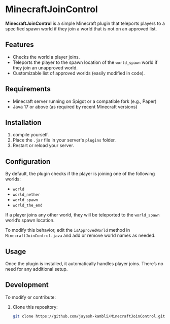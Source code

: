 # MinecraftJoinControl

**MinecraftJoinControl** is a simple Minecraft plugin that teleports players to a specified spawn world if they join a world that is not on an approved list.

## Features

- Checks the world a player joins.
- Teleports the player to the spawn location of the `world_spawn` world if they join an unapproved world.
- Customizable list of approved worlds (easily modified in code).

## Requirements

- Minecraft server running on Spigot or a compatible fork (e.g., Paper)
- Java 17 or above (as required by recent Minecraft versions)

## Installation

1. compile yourself.
2. Place the `.jar` file in your server's `plugins` folder.
3. Restart or reload your server.

## Configuration

By default, the plugin checks if the player is joining one of the following worlds:

- `world`
- `world_nether`
- `world_spawn`
- `world_the_end`

If a player joins any other world, they will be teleported to the `world_spawn` world’s spawn location.

To modify this behavior, edit the `isApprovedWorld` method in `MinecraftJoinControl.java` and add or remove world names as needed.

## Usage

Once the plugin is installed, it automatically handles player joins. There’s no need for any additional setup.

## Development

To modify or contribute:

1. Clone this repository:
   ```bash
   git clone https://github.com/jayesh-kambli/MinecraftJoinControl.git
